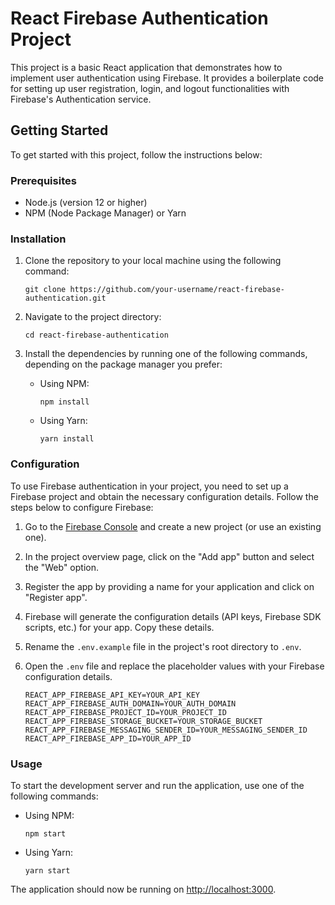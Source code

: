 # React Firebase Authentication Project

This project is a basic React application that demonstrates how to implement user authentication using Firebase. It provides a boilerplate code for setting up user registration, login, and logout functionalities with Firebase's Authentication service.

## Getting Started

To get started with this project, follow the instructions below:

### Prerequisites

- Node.js (version 12 or higher)
- NPM (Node Package Manager) or Yarn

### Installation

1. Clone the repository to your local machine using the following command:

   ```
   git clone https://github.com/your-username/react-firebase-authentication.git
   ```

2. Navigate to the project directory:

   ```
   cd react-firebase-authentication
   ```

3. Install the dependencies by running one of the following commands, depending on the package manager you prefer:

   - Using NPM:

     ```
     npm install
     ```

   - Using Yarn:

     ```
     yarn install
     ```

### Configuration

To use Firebase authentication in your project, you need to set up a Firebase project and obtain the necessary configuration details. Follow the steps below to configure Firebase:

1. Go to the [Firebase Console](https://console.firebase.google.com/) and create a new project (or use an existing one).

2. In the project overview page, click on the "Add app" button and select the "Web" option.

3. Register the app by providing a name for your application and click on "Register app".

4. Firebase will generate the configuration details (API keys, Firebase SDK scripts, etc.) for your app. Copy these details.

5. Rename the `.env.example` file in the project's root directory to `.env`.

6. Open the `.env` file and replace the placeholder values with your Firebase configuration details.

   ```
   REACT_APP_FIREBASE_API_KEY=YOUR_API_KEY
   REACT_APP_FIREBASE_AUTH_DOMAIN=YOUR_AUTH_DOMAIN
   REACT_APP_FIREBASE_PROJECT_ID=YOUR_PROJECT_ID
   REACT_APP_FIREBASE_STORAGE_BUCKET=YOUR_STORAGE_BUCKET
   REACT_APP_FIREBASE_MESSAGING_SENDER_ID=YOUR_MESSAGING_SENDER_ID
   REACT_APP_FIREBASE_APP_ID=YOUR_APP_ID
   ```

### Usage

To start the development server and run the application, use one of the following commands:

- Using NPM:

  ```
  npm start
  ```

- Using Yarn:

  ```
  yarn start
  ```

The application should now be running on [http://localhost:3000](http://localhost:3000).
